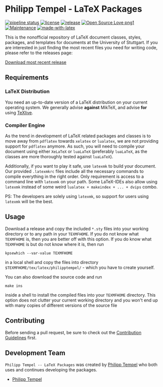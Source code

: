 # Philipp Tempel - LaTeX Packages

[![pipeline status](https://gitlab.com/philipptempel/latex-package/badges/master/pipeline.svg)](https://gitlab.com/philipptempel/latex-package/commits/master)
[![license](https://img.shields.io/badge/license-LPPL--1.3c-brightgreen)](https://gitlab.com/philipptempel/latex-package/blob/master/LICENSE.txt)
[![release](https://img.shields.io/github/release/iswunistuttgart/latex-templates.svg)](https://gitlab.com/philipptempel/latex-package/releases/)
[![Open Source Love png1](https://badges.frapsoft.com/os/v1/open-source.png?v=103)](https://gitlab.com/philipptempel/latex-package/)
[![Maintenance](https://img.shields.io/badge/Maintained%3F-yes-green.svg)](https://gitlab.com/philipptempel/latex-package/graphs/commit-activity)
[![made-with-latex](https://img.shields.io/badge/Made%20with-LaTeX-1f425f.svg)](https://github.com/cable-robots/latex)

This is the nonofficial repository of LaTeX document classes, styles, packages, and templates for documents at the University of Stuttgart.
If you are interested in just finding the most recent files you need for writing code, please refer to the releases page:

[Download most recent release](https://github.com/cable-robots/latex)

## Requirements

### LaTeX Distribution

You need an up-to-date version of a LaTeX distribution on your current operating system.
We generally advise **against** MikTeX, and advise **for** using [TeXlive](https://www.tug.org/texlive/).

### Compiler Engine

As the trend in development of LaTeX related packages and classes is to move away from `pdflatex` towards `xelatex` or `lualatex`, we are not providing support for `pdflatex` anymore.
As such, you will need to compile your document using either `XeLaTeX` or `luaLaTeX` (preferably `luaLaTeX`, as the classes are more thoroughly tested against `luaLaTeX`).

Additionally, if you want to play it safe, use `latexmk` to build your document. Our provided `.latexmkrc` files include all the necessary commands to compile everything in the right order. Only requirement is access to a command line with `latexmk` on your path. Some LaTeX-IDEs also allow using `latexmk` instead of some weird `lualatex + makeindex + ... + dvips` combo.

PS: The developers are solely using `latexmk`, so support for users using `latexmk` will be the best.

## Usage

Download a release and copy the included `*.sty` files into your working directory or to any path in your `TEXMFHOME`.
If you do not know what `TEXMFHOME` is, then you are better off with this option.
If you do know what `TEXMFHOME` is but do not know where it is, then run
```shell
kpsewhich --var-value TEXMFHOME
```
in a local shell and copy the files into directory `$TEXMFHOME/tex/latex/philipptempel/` - which you have to create yourself.

You can also download the source code and run
```shell
make ins
```
inside a shell to install the compiled files into your `TEXMFHOME` directory.
This option does not clutter your current working directory and you won't end up with many copies of different versions of the source file

## Contributing

Before sending a pull request, be sure to check out the [Contribution Guidelines](CONTRIBUTING.md) first.

## Development Team

`Philipp Tempel -- LaTeX Packages` was created by [Philipp Tempel](https://www.tudelft.nl/en/3me/departments/precision-and-microsystems-engineering-pme/people/junior-research-staff/tempel-philipp/) who both uses and continues developing the packages.

* [Philipp Tempel](http://philipptempel.me)
